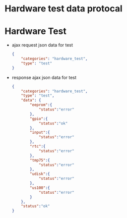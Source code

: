 # Hardware test data protocal

# Hardware Test

* ajax request json data for test
  ```json
  {
      "categories": "hardware_test", 
      "type": "test"
  }
  ```
* response ajax json data for test
  ```json
  {
      "categories": "hardware_test",
      "type": "test",
      "data": {
          "eeprom":{
              "status":"error"
          },
          "gpio":{
              "status":"ok"
          },
          "input":{
              "status":"error"
          },
          "rtc":{
              "status":"error"
          },
          "tmp75":{
              "status":"error"
          },
          "udisk":{
              "status":"error"
          },
          "us100":{
              "status":"error"
          }
      },
      "status":"ok"
  }
  ```
